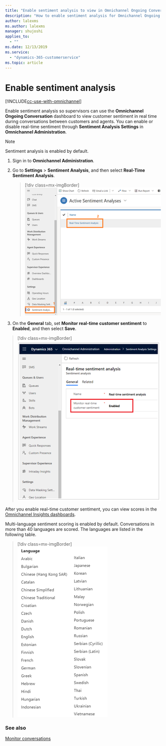 ```yaml
---
title: "Enable sentiment analysis to view in Omnichannel Ongoing Conversation dashboard | MicrosoftDocs"
description: "How to enable sentiment analysis for Omnichannel Ongoing Conversation dashboard in Omnichannel for Customer Service."
author: lalexms
ms.author: lalexms
manager: shujoshi
applies_to: 
  - ""
ms.date: 12/13/2019
ms.service: 
  - "dynamics-365-customerservice"
ms.topic: article
---
```


# Enable sentiment analysis

[!INCLUDE[cc-use-with-omnichannel](../../includes/cc-use-with-omnichannel.md)]

Enable sentiment analysis so supervisors can use the **Omnichannel Ongoing Conversation** dashboard to view customer sentiment in real time during conversations between customers and agents. You can enable or disable real-time sentiment through **Sentiment Analysis Settings** in **Omnichannel Administration**.

> [!NOTE]
> Sentiment analysis is enabled by default.

<!--note from editor: In most cases, it looks like "Sign in to Omnichannel Administration" is the way this step is being worded.-->
1. Sign in to **Omnichannel Administration**.

2. Go to **Settings** > **Sentiment Analysis**, and then select **Real-Time Sentiment Analysis**.

    > [!div class=mx-imgBorder]
    > ![Select sentiment analysis](../media/supervisor-admin-activat-sentiment-analysis.png "Select sentiment analysis")

3. On the **General** tab, set **Monitor real-time customer sentiment** to **Enabled**, and then select **Save**.

<!--note from Nona: Looks like the former editor's note ("the image shows Enabled as No. Is that OK?") has been resolved.-->

  > [!div class=mx-imgBorder]
  > ![Enable sentiment analysis](../media/monitor-real-time.png "Enable sentiment analysis")

<!--note from editor: Made this a relative link.-->
After you enable real-time customer sentiment, you can view scores in the [Omnichannel Insights dashboards](configure-historical-sentiment-dashboard-supervisor.md).

Multi-language sentiment scoring is enabled by default. Conversations in more than 40 languages are scored. The languages are listed in the following table.

<!--note from editor: This information should be in an actual table, not solely in a graphic. I'd be happy to whip one up; just let me know.-->

   > [!div class=mx-imgBorder]
   > ![Language list](../media/oc-sentiment-langauge-list.png "Language list")

### See also

[Monitor conversations](../supervisor/monitor-conversations.md)
